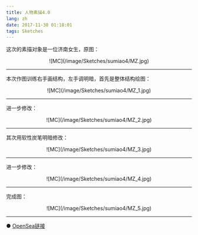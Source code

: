 ```yaml
---
title: 人物素描4.0
lang: zh
date: 2017-11-30 01:18:01
tags: Sketches
---
```


这次的素描对象是一位济南女生，原图：

<center>![MC](/image/Sketches/sumiao4/MZ.jpg)</center>

----------------------------------------  

本次作图训练右手画结构，左手调明暗，首先是整体结构绘图：

<center>![MC](/image/Sketches/sumiao4/MZ_1.jpg)</center>

----------------------------------------  

进一步修改：

<center>![MC](/image/Sketches/sumiao4/MZ_2.jpg)</center>

----------------------------------------  

其次用软性炭笔明暗修改：

<center>![MC](/image/Sketches/sumiao4/MZ_3.jpg)</center>

----------------------------------------  

进一步修改：

<center>![MC](/image/Sketches/sumiao4/MZ_4.jpg)</center>

----------------------------------------  

完成图：

<center>![MC](/image/Sketches/sumiao4/MZ_5.jpg)</center>

----------------------------------------  

● [OpenSea链接](https://opensea.io/assets/0x495f947276749ce646f68ac8c248420045cb7b5e/5538608732828411082250453030091092578936762873171210564831323228036883546113 "The Girl Who Is Makeuping")

<nft-card
contractAddress="0x495f947276749ce646f68ac8c248420045cb7b5e"
tokenId="5538608732828411082250453030091092578936762873171210564831323228036883546113">
</nft-card>
<script src="https://unpkg.com/embeddable-nfts/dist/nft-card.min.js"></script>
